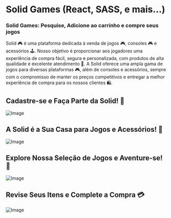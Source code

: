 # Solid Games (React, SASS, e mais...)
### Solid Games: Pesquise, Adicione ao carrinho e compre seus jogos
Solid 🎮 é uma plataforma dedicada à venda de jogos 🎮, consoles 🎮 e acessórios 🕹️. Nosso objetivo é proporcionar aos jogadores uma experiência de compra fácil, segura e personalizada, com produtos de alta qualidade e excelente atendimento 💯. A Solid oferece uma ampla gama de jogos para diversas plataformas 🎮, além de consoles e acessórios, sempre com o compromisso de manter os preços competitivos e entregar a melhor experiência de compra para os nossos clientes 🛍️.

## Cadastre-se e Faça Parte da Solid! 🚀
![Image](https://github.com/user-attachments/assets/0987a6f4-f3c9-41f3-9952-71c17d0c53db)

## A Solid é a Sua Casa para Jogos e Acessórios! 🎯
![Image](https://github.com/user-attachments/assets/52e1d848-345e-47f4-b677-de0e763bb761)

## Explore Nossa Seleção de Jogos e Aventure-se! 🚀
![Image](https://github.com/user-attachments/assets/40cdf50e-154c-41ee-9e51-e2431bfce7d3)

## Revise Seus Itens e Complete a Compra 💳
![Image](https://github.com/user-attachments/assets/9015b29a-618a-4b06-b330-75a310435eeb)

